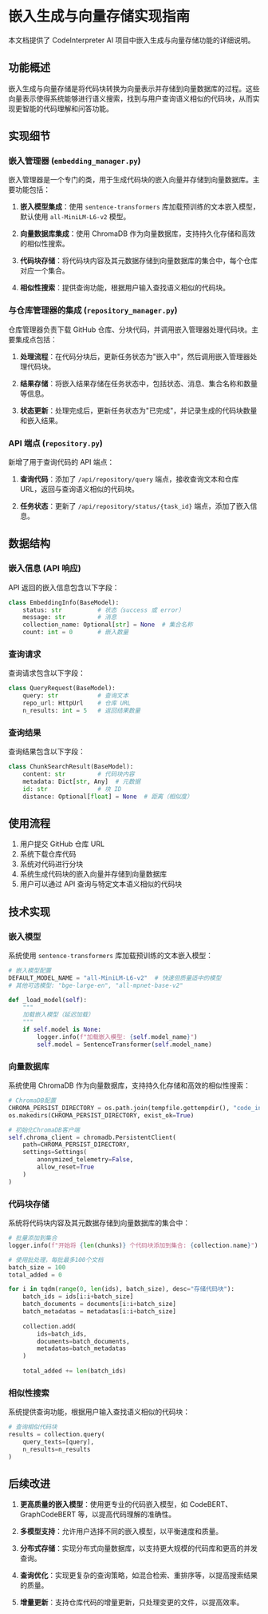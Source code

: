 # 嵌入生成与向量存储实现指南

本文档提供了 CodeInterpreter AI 项目中嵌入生成与向量存储功能的详细说明。

## 功能概述

嵌入生成与向量存储是将代码块转换为向量表示并存储到向量数据库的过程。这些向量表示使得系统能够进行语义搜索，找到与用户查询语义相似的代码块，从而实现更智能的代码理解和问答功能。

## 实现细节

### 嵌入管理器 (`embedding_manager.py`)

嵌入管理器是一个专门的类，用于生成代码块的嵌入向量并存储到向量数据库。主要功能包括：

1. **嵌入模型集成**：使用 `sentence-transformers` 库加载预训练的文本嵌入模型，默认使用 `all-MiniLM-L6-v2` 模型。

2. **向量数据库集成**：使用 ChromaDB 作为向量数据库，支持持久化存储和高效的相似性搜索。

3. **代码块存储**：将代码块内容及其元数据存储到向量数据库的集合中，每个仓库对应一个集合。

4. **相似性搜索**：提供查询功能，根据用户输入查找语义相似的代码块。

### 与仓库管理器的集成 (`repository_manager.py`)

仓库管理器负责下载 GitHub 仓库、分块代码，并调用嵌入管理器处理代码块。主要集成点包括：

1. **处理流程**：在代码分块后，更新任务状态为"嵌入中"，然后调用嵌入管理器处理代码块。

2. **结果存储**：将嵌入结果存储在任务状态中，包括状态、消息、集合名称和数量等信息。

3. **状态更新**：处理完成后，更新任务状态为"已完成"，并记录生成的代码块数量和嵌入结果。

### API 端点 (`repository.py`)

新增了用于查询代码的 API 端点：

1. **查询代码**：添加了 `/api/repository/query` 端点，接收查询文本和仓库 URL，返回与查询语义相似的代码块。

2. **任务状态**：更新了 `/api/repository/status/{task_id}` 端点，添加了嵌入信息。

## 数据结构

### 嵌入信息 (API 响应)

API 返回的嵌入信息包含以下字段：

```python
class EmbeddingInfo(BaseModel):
    status: str          # 状态（success 或 error）
    message: str         # 消息
    collection_name: Optional[str] = None  # 集合名称
    count: int = 0       # 嵌入数量
```

### 查询请求

查询请求包含以下字段：

```python
class QueryRequest(BaseModel):
    query: str           # 查询文本
    repo_url: HttpUrl    # 仓库 URL
    n_results: int = 5   # 返回结果数量
```

### 查询结果

查询结果包含以下字段：

```python
class ChunkSearchResult(BaseModel):
    content: str         # 代码块内容
    metadata: Dict[str, Any]  # 元数据
    id: str              # 块 ID
    distance: Optional[float] = None  # 距离（相似度）
```

## 使用流程

1. 用户提交 GitHub 仓库 URL
2. 系统下载仓库代码
3. 系统对代码进行分块
4. 系统生成代码块的嵌入向量并存储到向量数据库
5. 用户可以通过 API 查询与特定文本语义相似的代码块

## 技术实现

### 嵌入模型

系统使用 `sentence-transformers` 库加载预训练的文本嵌入模型：

```python
# 嵌入模型配置
DEFAULT_MODEL_NAME = "all-MiniLM-L6-v2"  # 快速但质量适中的模型
# 其他可选模型: "bge-large-en", "all-mpnet-base-v2"

def _load_model(self):
    """
    加载嵌入模型（延迟加载）
    """
    if self.model is None:
        logger.info(f"加载嵌入模型: {self.model_name}")
        self.model = SentenceTransformer(self.model_name)
```

### 向量数据库

系统使用 ChromaDB 作为向量数据库，支持持久化存储和高效的相似性搜索：

```python
# ChromaDB配置
CHROMA_PERSIST_DIRECTORY = os.path.join(tempfile.gettempdir(), "code_interpreter_chroma")
os.makedirs(CHROMA_PERSIST_DIRECTORY, exist_ok=True)

# 初始化ChromaDB客户端
self.chroma_client = chromadb.PersistentClient(
    path=CHROMA_PERSIST_DIRECTORY,
    settings=Settings(
        anonymized_telemetry=False,
        allow_reset=True
    )
)
```

### 代码块存储

系统将代码块内容及其元数据存储到向量数据库的集合中：

```python
# 批量添加到集合
logger.info(f"开始将 {len(chunks)} 个代码块添加到集合: {collection.name}")

# 使用批处理，每批最多100个文档
batch_size = 100
total_added = 0

for i in tqdm(range(0, len(ids), batch_size), desc="存储代码块"):
    batch_ids = ids[i:i+batch_size]
    batch_documents = documents[i:i+batch_size]
    batch_metadatas = metadatas[i:i+batch_size]
    
    collection.add(
        ids=batch_ids,
        documents=batch_documents,
        metadatas=batch_metadatas
    )
    
    total_added += len(batch_ids)
```

### 相似性搜索

系统提供查询功能，根据用户输入查找语义相似的代码块：

```python
# 查询相似代码块
results = collection.query(
    query_texts=[query],
    n_results=n_results
)
```

## 后续改进

1. **更高质量的嵌入模型**：使用更专业的代码嵌入模型，如 CodeBERT、GraphCodeBERT 等，以提高代码理解的准确性。

2. **多模型支持**：允许用户选择不同的嵌入模型，以平衡速度和质量。

3. **分布式存储**：实现分布式向量数据库，以支持更大规模的代码库和更高的并发查询。

4. **查询优化**：实现更复杂的查询策略，如混合检索、重排序等，以提高搜索结果的质量。

5. **增量更新**：支持仓库代码的增量更新，只处理变更的文件，以提高效率。
